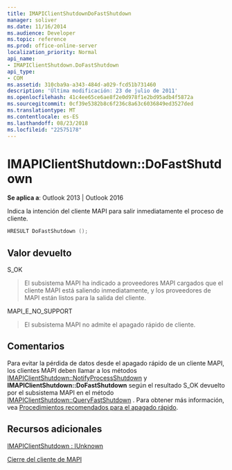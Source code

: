 ```yaml
---
title: IMAPIClientShutdownDoFastShutdown
manager: soliver
ms.date: 11/16/2014
ms.audience: Developer
ms.topic: reference
ms.prod: office-online-server
localization_priority: Normal
api_name:
- IMAPIClientShutdown.DoFastShutdown
api_type:
- COM
ms.assetid: 310cba9a-a343-484d-a029-fcd51b731460
description: 'Última modificación: 23 de julio de 2011'
ms.openlocfilehash: 41c4ee65ce6ae8f2e0d978f1e2bd95adb4f5872a
ms.sourcegitcommit: 0cf39e5382b8c6f236c8a63c6036849ed3527ded
ms.translationtype: MT
ms.contentlocale: es-ES
ms.lasthandoff: 08/23/2018
ms.locfileid: "22575178"
---
```

# <a name="imapiclientshutdowndofastshutdown"></a>IMAPIClientShutdown::DoFastShutdown

  
  
**Se aplica a**: Outlook 2013 | Outlook 2016 
  
Indica la intención del cliente MAPI para salir inmediatamente el proceso de cliente.
  
```cpp
HRESULT DoFastShutdown ();
```

## <a name="return-value"></a>Valor devuelto

S_OK
  
> El subsistema MAPI ha indicado a proveedores MAPI cargados que el cliente MAPI está saliendo inmediatamente, y los proveedores de MAPI están listos para la salida del cliente.
    
MAPI_E_NO_SUPPORT
  
> El subsistema MAPI no admite el apagado rápido de cliente.
    
## <a name="remarks"></a>Comentarios

Para evitar la pérdida de datos desde el apagado rápido de un cliente MAPI, los clientes MAPI deben llamar a los métodos [IMAPIClientShutdown::NotifyProcessShutdown](imapiclientshutdown-notifyprocessshutdown.md) y **IMAPIClientShutdown::DoFastShutdown** según el resultado S_OK devuelto por el subsistema MAPI en el método [IMAPIClientShutdown::QueryFastShutdown](imapiclientshutdown-queryfastshutdown.md) . Para obtener más información, vea [Procedimientos recomendados para el apagado rápido](best-practices-for-fast-shutdown.md).
  
## <a name="see-also"></a>Recursos adicionales



[IMAPIClientShutdown : IUnknown](imapiclientshutdowniunknown.md)


[Cierre del cliente de MAPI](client-shutdown-in-mapi.md)

